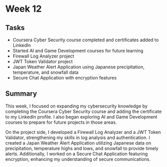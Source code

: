 # Week 12

## Tasks
- Coursera Cyber Security course completed and certificates added to LinkedIn  
- Started AI and Game Development courses for future learning  
- Firewall Log Analyzer project  
- JWT Token Validator project  
- Japan Weather Alert Application using Japanese precipitation, temperature, and snowfall data  
- Secure Chat Application with encryption features  

## Summary
This week, I focused on expanding my cybersecurity knowledge by completing the Coursera Cyber Security course and adding the certificate to my LinkedIn profile. I also began exploring AI and Game Development courses to prepare for future projects in those areas.

On the project side, I developed a Firewall Log Analyzer and a JWT Token Validator, strengthening my skills in log analysis and authentication. I created a Japan Weather Alert Application utilizing Japanese data on precipitation, temperature highs and lows, and snowfall to provide timely alerts. Additionally, I worked on a Secure Chat Application featuring encryption, enhancing my understanding of secure communications.
